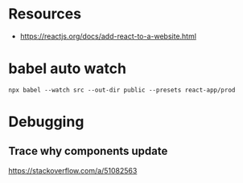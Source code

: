 # Resources

* <https://reactjs.org/docs/add-react-to-a-website.html>

# babel auto watch

```
npx babel --watch src --out-dir public --presets react-app/prod
```

# Debugging

## Trace why components update

https://stackoverflow.com/a/51082563
